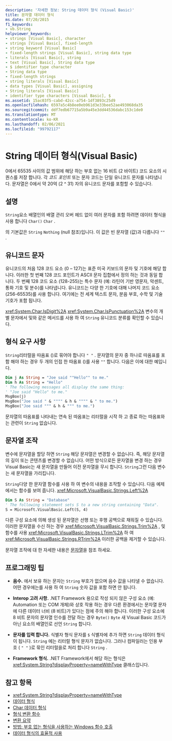```yaml
---
description: '자세한 정보: String 데이터 형식 (Visual Basic)'
title: 문자열 데이터 형식
ms.date: 07/20/2015
f1_keywords:
- vb.String
helpviewer_keywords:
- strings [Visual Basic], character
- strings [Visual Basic], fixed-length
- string keyword [Visual Basic]
- fixed-length strings [Visual Basic], string data type
- literals [Visual Basic], string
- text [Visual Basic], String data type
- $ identifier type character
- String data type
- fixed-length strings
- string literals [Visual Basic]
- data types [Visual Basic], assigning
- String literals [Visual Basic]
- identifier type characters [Visual Basic], $
ms.assetid: 15ac03f5-cabd-42cc-a754-1df3893c25d9
ms.openlocfilehash: 6597a5c4b8ee0eb961d3e33bee52ae493068da35
ms.sourcegitcommit: ddf7edb67715a5b9a45e3dd44536dabc153c1de0
ms.translationtype: MT
ms.contentlocale: ko-KR
ms.lasthandoff: 02/06/2021
ms.locfileid: "99792117"
---
```

# <a name="string-data-type-visual-basic"></a>String 데이터 형식(Visual Basic)

0에서 65535 사이의 값 범위에 해당 하는 부호 없는 16 비트 (2 바이트) 코드 요소의 시퀀스를 저장 합니다. 각 *코드 포인트* 또는 문자 코드는 단일 유니코드 문자를 나타냅니다. 문자열은 0에서 약 20억 (2 ^ 31) 자의 유니코드 문자를 포함할 수 있습니다.  
  
## <a name="remarks"></a>설명  

 `String`요소 배열인의 배열 관리 오버 헤드 없이 여러 문자를 포함 하려면 데이터 형식을 사용 합니다 `Char()` `Char` .  
  
 의 기본값은 `String` `Nothing` (null 참조)입니다. 이 값은 빈 문자열 (값)과 다릅니다 `""` .  
  
## <a name="unicode-characters"></a>유니코드 문자  

 유니코드의 처음 128 코드 요소 (0 – 127)는 표준 미국 키보드의 문자 및 기호에 해당 합니다. 이러한 첫 번째 128 코드 포인트가 ASCII 문자 집합에서 정의 하는 것과 동일 합니다. 두 번째 128 코드 요소 (128-255)는 특수 문자 (예: 라틴어 기반 영문자, 악센트, 통화 기호 및 분수)를 나타냅니다. 유니코드는 다양 한 기호에 대해 나머지 코드 요소 (256-65535)를 사용 합니다. 여기에는 전 세계 텍스트 문자, 분음 부호, 수학 및 기술 기호가 포함 됩니다.  
  
 <xref:System.Char.IsDigit%2A> <xref:System.Char.IsPunctuation%2A> 변수의 개별 문자에서 및와 같은 메서드를 사용 하 여 `String` 유니코드 분류를 확인할 수 있습니다.  
  
## <a name="format-requirements"></a>형식 요구 사항  

 `String`리터럴을 따옴표 ()로 묶어야 합니다 `" "` . 문자열의 문자 중 하나로 따옴표를 포함 해야 하는 경우 두 개의 인접 한 따옴표 ()를 사용 `""` 합니다. 다음은 이에 대한 예입니다.  
  
```vb  
Dim j As String = "Joe said ""Hello"" to me."  
Dim h As String = "Hello"  
' The following messages all display the same thing:  
' "Joe said "Hello" to me."  
MsgBox(j)  
MsgBox("Joe said " & """" & h & """" & " to me.")  
MsgBox("Joe said """ & h & """ to me.")  
```  
  
 문자열의 따옴표를 나타내는 연속 된 따옴표는 리터럴을 시작 하 고 종료 하는 따옴표와는 관련이 `String` 없습니다.  
  
## <a name="string-manipulations"></a>문자열 조작  

 변수에 문자열을 할당 하면 `String` 해당 문자열은 변경할 수 없습니다. 즉, 해당 문자열의 길이 또는 콘텐츠를 변경할 수 없습니다. 어떤 방식으로든 문자열을 변경 하는 경우 Visual Basic는 새 문자열을 만들어 이전 문자열을 무시 합니다. `String`그런 다음 변수는 새 문자열을 가리킵니다.  
  
 `String`다양 한 문자열 함수를 사용 하 여 변수의 내용을 조작할 수 있습니다. 다음 예제에서는 함수를 보여 줍니다. <xref:Microsoft.VisualBasic.Strings.Left%2A>  
  
```vb  
Dim S As String = "Database"  
' The following statement sets S to a new string containing "Data".  
S = Microsoft.VisualBasic.Left(S, 4)  
```  
  
 다른 구성 요소에 의해 생성 된 문자열은 선행 또는 후행 공백으로 채워질 수 있습니다. 이러한 문자열을 수신 하는 경우 <xref:Microsoft.VisualBasic.Strings.Trim%2A> , 및 함수를 사용 <xref:Microsoft.VisualBasic.Strings.LTrim%2A> 하 여 <xref:Microsoft.VisualBasic.Strings.RTrim%2A> 이러한 공백을 제거할 수 있습니다.  
  
 문자열 조작에 대 한 자세한 내용은 [문자열](../../programming-guide/language-features/strings/index.md)을 참조 하세요.  
  
## <a name="programming-tips"></a>프로그래밍 팁  
  
- **음수.** 에서 보유 하는 문자는 `String` 부호가 없으며 음수 값을 나타낼 수 없습니다. 어떤 경우에는를 사용 하 여 `String` 숫자 값을 포함 하면 안 됩니다.  
  
- **Interop 고려 사항.** .NET Framework 용으로 작성 되지 않은 구성 요소 (예: Automation 또는 COM 개체)와 상호 작용 하는 경우 다른 환경에서는 문자열 문자에 다른 데이터 너비 (8 비트)가 있다는 점에 주의 해야 합니다. 이러한 구성 요소에 8 비트 문자의 문자열 인수를 전달 하는 경우 `Byte()` `Byte` 새 Visual Basic 코드가 아닌 요소의 배열인로 선언 `String` 합니다.  
  
- **문자를 입력 합니다.** 식별자 형식 문자를 `$` 식별자에 추가 하면 `String` 데이터 형식이 됩니다. `String` 에는 리터럴 형식 문자가 없습니다. 그러나 컴파일러는 인용 부호 ( `" "` )로 묶인 리터럴을로 처리 합니다 `String` .  
  
- **Framework 형식.** .NET Framework에서 해당 하는 형식은 <xref:System.String?displayProperty=nameWithType> 클래스입니다.  
  
## <a name="see-also"></a>참고 항목

- <xref:System.String?displayProperty=nameWithType>
- [데이터 형식](index.md)
- [Char 데이터 형식](char-data-type.md)
- [형식 변환 함수](../functions/type-conversion-functions.md)
- [변환 요약](../keywords/conversion-summary.md)
- [방법: 부호 없는 형식을 사용하는 Windows 함수 호출](../../programming-guide/com-interop/how-to-call-a-windows-function-that-takes-unsigned-types.md)
- [데이터 형식의 효율적 사용](../../programming-guide/language-features/data-types/efficient-use-of-data-types.md)
